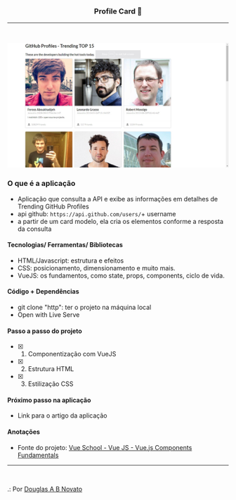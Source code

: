 <h3 align="center">
  Profile Card 🚀
</h3>

---
<br>

![Resultado da Aplicação](/aplicacao-terminada.jpg)

### O que é a aplicação

- Aplicação que consulta a API e exibe as informações em detalhes de Trending GitHub Profiles
- api github: `https://api.github.com/users/`+ username
- a partir de um card modelo, ela cria os elementos conforme a resposta da consulta

#### Tecnologias/ Ferramentas/ Bibliotecas

- HTML/Javascript: estrutura e efeitos
- CSS: posicionamento, dimensionamento e muito mais.
- VueJS: os fundamentos, como state, props, components, ciclo de vida.

#### Código + Dependências

- git clone "http": ter o projeto na máquina local
- Open with Live Serve

#### Passo a passo do projeto 

- [x] 1. Componentização com VueJS
- [x] 2. Estrutura HTML 
- [x] 3. Estilização CSS 

#### Próximo passo na aplicação

- Link para o artigo da aplicação 

#### Anotações   

- Fonte do projeto: [Vue School - Vue JS - Vue.js Components Fundamentals](https://vueschool.io/courses/vuejs-components-fundamentals)

---
<br>

.: Por [Douglas A B Novato](https://linktr.ee/douglasabnovato)